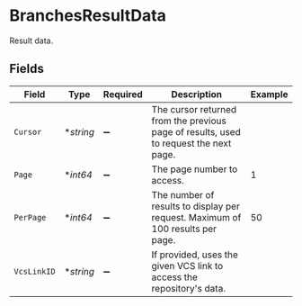 # BranchesResultData

Result data.


## Fields

| Field                                                                                 | Type                                                                                  | Required                                                                              | Description                                                                           | Example                                                                               |
| ------------------------------------------------------------------------------------- | ------------------------------------------------------------------------------------- | ------------------------------------------------------------------------------------- | ------------------------------------------------------------------------------------- | ------------------------------------------------------------------------------------- |
| `Cursor`                                                                              | **string*                                                                             | :heavy_minus_sign:                                                                    | The cursor returned from the previous page of results, used to request the next page. |                                                                                       |
| `Page`                                                                                | **int64*                                                                              | :heavy_minus_sign:                                                                    | The page number to access.                                                            | 1                                                                                     |
| `PerPage`                                                                             | **int64*                                                                              | :heavy_minus_sign:                                                                    | The number of results to display per request. Maximum of 100 results per page.        | 50                                                                                    |
| `VcsLinkID`                                                                           | **string*                                                                             | :heavy_minus_sign:                                                                    | If provided, uses the given VCS link to access the repository's data.                 |                                                                                       |